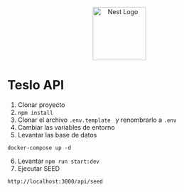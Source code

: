 <p align="center">
  <a href="http://nestjs.com/" target="blank"><img src="https://nestjs.com/img/logo-small.svg" width="120" alt="Nest Logo" /></a>
</p>

[circleci-image]: https://img.shields.io/circleci/build/github/nestjs/nest/master?token=abc123def456
[circleci-url]: https://circleci.com/gh/nestjs/nest

  #  Teslo API

  1. Clonar proyecto
  2. ```npm install ```
  3. Clonar el archivo ```.env.template ``` y renombrarlo a ```.env``` 
  4. Cambiar las variables de entorno
  5. Levantar las base de datos
  ```
  docker-compose up -d
  ```
  6. Levantar ```npm run start:dev```
  7. Ejecutar SEED
  
  ```
  http://localhost:3000/api/seed
  ```
